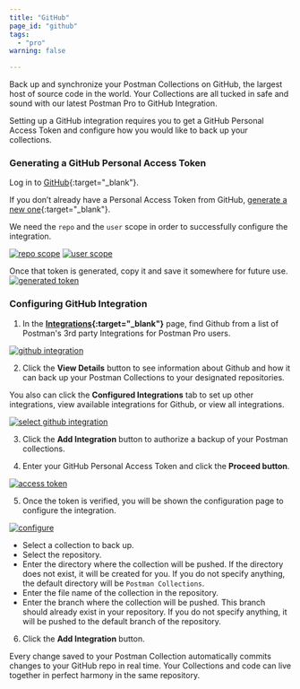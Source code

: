 ```yaml
---
title: "GitHub"
page_id: "github"
tags: 
  - "pro"
warning: false

---
```


Back up and synchronize your Postman Collections on GitHub, the largest host of source code in the world. Your Collections are all tucked in safe and sound with our latest Postman Pro to GitHub Integration.

Setting up a GitHub integration requires you to get a GitHub Personal Access Token and configure how you would like to back up your collections. 

### Generating a GitHub Personal Access Token

Log in to [GitHub](https://github.com/){:target="_blank"}. 

If you don’t already have a Personal Access Token from GitHub, [generate a new one](https://github.com/settings/tokens){:target="_blank"}.

We need the `repo` and the `user` scope in order to successfully configure the integration.

[![repo scope](https://static.getpostman.com/postman-docs/WS-integrations-github-repo-scope.png)](https://static.getpostman.com/postman-docs/WS-integrations-github-repo-scope.png)
[![user scope](https://static.getpostman.com/postman-docs/WS-integrations-github-user-scope.png)](https://static.getpostman.com/postman-docs/WS-integrations-github-user-scope.png)

Once that token is generated, copy it and save it somewhere for future use.
[![generated token](https://static.getpostman.com/postman-docs/WS-integrations-github-generated-token.png)](https://static.getpostman.com/postman-docs/WS-integrations-github-generated-token.png)
<br>
### Configuring GitHub Integration

1. In the **[Integrations]({{site.pm.gs}}/dashboard/integrations){:target="_blank"}** page, find Github from a list of Postman's 3rd party Integrations for Postman Pro users.

[![github integration](https://static.getpostman.com/postman-docs/integrations-github1.png)](https://static.getpostman.com/postman-docs/integrations-github1.png)

<ol start="2">
  <li>Click the <b>View Details</b> button to see information about Github and how it can back up your Postman Collections to your designated repositories.

</li>
</ol>

You also can click the **Configured Integrations** tab to set up other integrations, view available integrations for Github, or view all integrations.

[![select github integration](https://static.getpostman.com/postman-docs/WS-integrations-github-configIntegrations1.png)](https://static.getpostman.com/postman-docs/WS-integrations-github-configIntegrations1.png)

<ol start="3">
  <li>Click the <b>Add Integration</b> button to authorize a backup of your Postman collections. 
</li>
</ol>

<ol start="4">
  <li>Enter your GitHub Personal Access Token and click the <b>Proceed button</b>.</li>
</ol>

[![access token](https://static.getpostman.com/postman-docs/WS-integrations-github-access-token.png)](https://static.getpostman.com/postman-docs/WS-integrations-github-access-token.png)

<ol start="5">
  <li>Once the token is verified, you will be shown the configuration page to configure the integration.</li>
</ol>

[![configure](https://static.getpostman.com/postman-docs/WS-integrations-github-configure.png)](https://static.getpostman.com/postman-docs/WS-integrations-github-configure.png)

* Select a collection to back up.
* Select the repository.
* Enter the directory where the collection will be pushed. If the directory does not exist, it will be created for you. If you do not specify anything, the default directory will be `Postman Collections`.
* Enter the file name of the collection in the repository.
* Enter the branch where the collection will be pushed. This branch should already exist in your repository. If you do not specify anything, it will be pushed to the default branch of the repository.

<ol start="6">
  <li> Click the <b>Add Integration</b> button.
</li>
</ol>

Every change saved to your Postman Collection automatically commits changes to your GitHub repo in real time.  Your Collections and code can live together in perfect harmony in the same repository.








